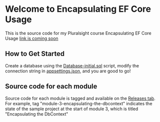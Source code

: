 Welcome to Encapsulating EF Core Usage
=====================

This is the source code for my Pluralsight course Encapsulating EF Core Usage [link is coming soon][L1]

How to Get Started
--------------

Create a database using the [Database-initial.sql][L3] script, modify the connection string in [appsettings.json][L4], and you are good to go!

Source code for each module
---------------------------

Source code for each module is tagged and available on the [Releases tab][L2]. For example, tag "module-3-encapsulating-the-dbcontext" indicates the state of the sample project at the start of module 3, which is titled "Encapsulating the DbContext"

[L1]: https://enterprisecraftsmanship.com/ps-ef-core-2
[L2]: https://github.com/vkhorikov/EFCoreEncapsulation/releases
[L3]: https://github.com/vkhorikov/EFCoreEncapsulation/blob/main/1_Database_initial.sql
[L4]: https://github.com/vkhorikov/EFCoreEncapsulation/blob/main/src/Api/appsettings.json